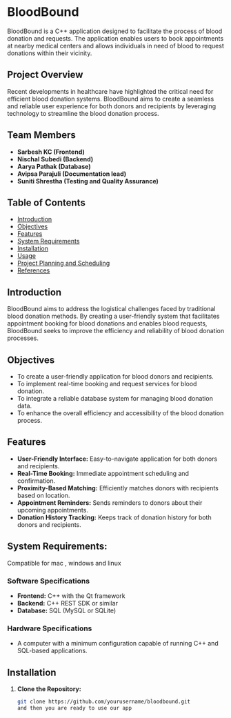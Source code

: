 
# BloodBound

BloodBound is a C++ application designed to facilitate the process of blood donation and requests. The application enables users to book appointments at nearby medical centers and allows individuals in need of blood to request donations within their vicinity.

## Project Overview

Recent developments in healthcare have highlighted the critical need for efficient blood donation systems. BloodBound aims to create a seamless and reliable user experience for both donors and recipients by leveraging technology to streamline the blood donation process.

## Team Members

- **Sarbesh KC (Frontend)**
- **Nischal Subedi (Backend)**
- **Aarya Pathak (Database)**
- **Avipsa Parajuli (Documentation lead)**
- **Suniti Shrestha (Testing and Quality Assurance)**

## Table of Contents

- [Introduction](#introduction)
- [Objectives](#objectives)
- [Features](#features)
- [System Requirements](#system-requirements)
- [Installation](#installation)
- [Usage](#usage)
- [Project Planning and Scheduling](#project-planning-and-scheduling)
- [References](#references)

## Introduction

BloodBound aims to address the logistical challenges faced by traditional blood donation methods. By creating a user-friendly system that facilitates appointment booking for blood donations and enables blood requests, BloodBound seeks to improve the efficiency and reliability of blood donation processes.

## Objectives

- To create a user-friendly application for blood donors and recipients.
- To implement real-time booking and request services for blood donation.
- To integrate a reliable database system for managing blood donation data.
- To enhance the overall efficiency and accessibility of the blood donation process.

## Features

- **User-Friendly Interface:** Easy-to-navigate application for both donors and recipients.
- **Real-Time Booking:** Immediate appointment scheduling and confirmation.
- **Proximity-Based Matching:** Efficiently matches donors with recipients based on location.
- **Appointment Reminders:** Sends reminders to donors about their upcoming appointments.
- **Donation History Tracking:** Keeps track of donation history for both donors and recipients.

## System Requirements:
Compatible for mac , windows and linux

### Software Specifications

- **Frontend:** C++ with the Qt framework
- **Backend:** C++ REST SDK or similar
- **Database:** SQL (MySQL or SQLite)

### Hardware Specifications

- A computer with a minimum configuration capable of running C++ and SQL-based applications.

## Installation

1. **Clone the Repository:**
   ```bash
   git clone https://github.com/yourusername/bloodbound.git
   and then you are ready to use our app
